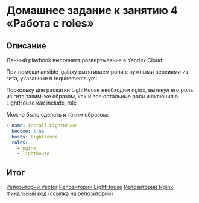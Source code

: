 
# Домашнее задание к занятию 4 «Работа с roles»

## Описание
Данный playbook выполняет развертывание в Yandex Cloud:

При помощи ansible-galaxy вытягиваем роли с нужными версиями из гита, указанные в requirements.yml

Поскольку для раскатки LightHouse необходим nginx, вытянул его роль из гита таким-же образом, как и все остальные роли и включил в LightHouse как include_role

Можно было сделать и таким образом:

```yaml
- name: Install LightHouse
  become: true
  hosts: lighthouse
  roles:
    - nginx
    - lighthouse
```

## Итог

[Репозиторий Vector](https://github.com/gaidarvu/vector-role/tree/v1.1.0)
[Репозиторий LightHouse](https://github.com/gaidarvu/lighthouse-role/tree/v1.2.1)
[Репозиторий Nginx](https://github.com/gaidarvu/nginx-role/tree/v1.1.0)
[Финальный код (ссылка на репозиторий)](https://github.com/gaidarvu/ansible-netology/tree/hw-ansible-04/hw-ansible-02/playbook)
